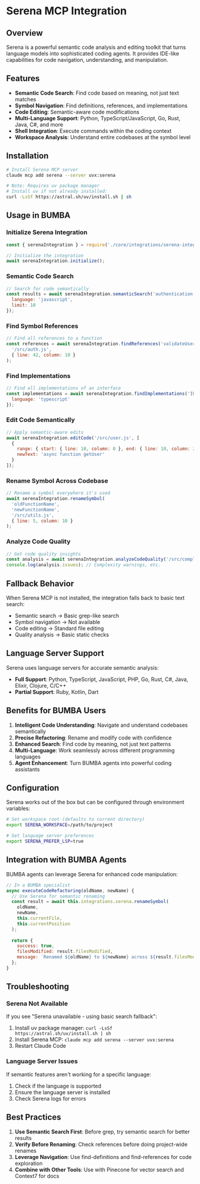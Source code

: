 # Serena MCP Integration

## Overview

Serena is a powerful semantic code analysis and editing toolkit that turns language models into sophisticated coding agents. It provides IDE-like capabilities for code navigation, understanding, and manipulation.

## Features

- **Semantic Code Search**: Find code based on meaning, not just text matches
- **Symbol Navigation**: Find definitions, references, and implementations
- **Code Editing**: Semantic-aware code modifications
- **Multi-Language Support**: Python, TypeScript/JavaScript, Go, Rust, Java, C#, and more
- **Shell Integration**: Execute commands within the coding context
- **Workspace Analysis**: Understand entire codebases at the symbol level

## Installation

```bash
# Install Serena MCP server
claude mcp add serena --server uvx:serena

# Note: Requires uv package manager
# Install uv if not already installed:
curl -LsSf https://astral.sh/uv/install.sh | sh
```

## Usage in BUMBA

### Initialize Serena Integration

```javascript
const { serenaIntegration } = require('./core/integrations/serena-integration');

// Initialize the integration
await serenaIntegration.initialize();
```

### Semantic Code Search

```javascript
// Search for code semantically
const results = await serenaIntegration.semanticSearch('authentication logic', {
  language: 'javascript',
  limit: 10
});
```

### Find Symbol References

```javascript
// Find all references to a function
const references = await serenaIntegration.findReferences('validateUser', 
  '/src/auth.js', 
  { line: 42, column: 10 }
);
```

### Find Implementations

```javascript
// Find all implementations of an interface
const implementations = await serenaIntegration.findImplementations('IUserService', {
  language: 'typescript'
});
```

### Edit Code Semantically

```javascript
// Apply semantic-aware edits
await serenaIntegration.editCode('/src/user.js', [
  {
    range: { start: { line: 10, column: 0 }, end: { line: 10, column: 20 } },
    newText: 'async function getUser'
  }
]);
```

### Rename Symbol Across Codebase

```javascript
// Rename a symbol everywhere it's used
await serenaIntegration.renameSymbol(
  'oldFunctionName', 
  'newFunctionName',
  '/src/utils.js',
  { line: 5, column: 10 }
);
```

### Analyze Code Quality

```javascript
// Get code quality insights
const analysis = await serenaIntegration.analyzeCodeQuality('/src/complex-module.js');
console.log(analysis.issues); // Complexity warnings, etc.
```

## Fallback Behavior

When Serena MCP is not installed, the integration falls back to basic text search:

- Semantic search → Basic grep-like search
- Symbol navigation → Not available
- Code editing → Standard file editing
- Quality analysis → Basic static checks

## Language Server Support

Serena uses language servers for accurate semantic analysis:

- **Full Support**: Python, TypeScript, JavaScript, PHP, Go, Rust, C#, Java, Elixir, Clojure, C/C++
- **Partial Support**: Ruby, Kotlin, Dart

## Benefits for BUMBA Users

1. **Intelligent Code Understanding**: Navigate and understand codebases semantically
2. **Precise Refactoring**: Rename and modify code with confidence
3. **Enhanced Search**: Find code by meaning, not just text patterns
4. **Multi-Language**: Work seamlessly across different programming languages
5. **Agent Enhancement**: Turn BUMBA agents into powerful coding assistants

## Configuration

Serena works out of the box but can be configured through environment variables:

```bash
# Set workspace root (defaults to current directory)
export SERENA_WORKSPACE=/path/to/project

# Set language server preferences
export SERENA_PREFER_LSP=true
```

## Integration with BUMBA Agents

BUMBA agents can leverage Serena for enhanced code manipulation:

```javascript
// In a BUMBA specialist
async executeCodeRefactoring(oldName, newName) {
  // Use Serena for semantic renaming
  const result = await this.integrations.serena.renameSymbol(
    oldName,
    newName,
    this.currentFile,
    this.currentPosition
  );
  
  return {
    success: true,
    filesModified: result.filesModified,
    message: `Renamed ${oldName} to ${newName} across ${result.filesModified} files`
  };
}
```

## Troubleshooting

### Serena Not Available

If you see "Serena unavailable - using basic search fallback":

1. Install uv package manager: `curl -LsSf https://astral.sh/uv/install.sh | sh`
2. Install Serena MCP: `claude mcp add serena --server uvx:serena`
3. Restart Claude Code

### Language Server Issues

If semantic features aren't working for a specific language:

1. Check if the language is supported
2. Ensure the language server is installed
3. Check Serena logs for errors

## Best Practices

1. **Use Semantic Search First**: Before grep, try semantic search for better results
2. **Verify Before Renaming**: Check references before doing project-wide renames
3. **Leverage Navigation**: Use find-definitions and find-references for code exploration
4. **Combine with Other Tools**: Use with Pinecone for vector search and Context7 for docs